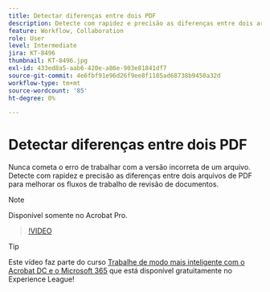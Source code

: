 ```yaml
---
title: Detectar diferenças entre dois PDF
description: Detecte com rapidez e precisão as diferenças entre dois arquivos de PDF para melhorar os fluxos de trabalho de revisão de documentos
feature: Workflow, Collaboration
role: User
level: Intermediate
jira: KT-8496
thumbnail: KT-8496.jpg
exl-id: 433ed8a5-aab6-420e-a86e-903e81841df7
source-git-commit: 4e6fbf91e96d26f9ee8f1105ad68738b9450a32d
workflow-type: tm+mt
source-wordcount: '85'
ht-degree: 0%

---
```


# Detectar diferenças entre dois PDF

Nunca cometa o erro de trabalhar com a versão incorreta de um arquivo. Detecte com rapidez e precisão as diferenças entre dois arquivos de PDF para melhorar os fluxos de trabalho de revisão de documentos.

>[!NOTE]
>
>Disponível somente no Acrobat Pro.

>[!VIDEO](https://video.tv.adobe.com/v/337211?quality=12&learn=on&hidetitle=true)

>[!TIP]
>
>Este vídeo faz parte do curso [Trabalhe de modo mais inteligente com o Acrobat DC e o Microsoft 365](https://experienceleague.adobe.com/?recommended=Acrobat-U-1-2021.microsoft365) que está disponível gratuitamente no Experience League!
